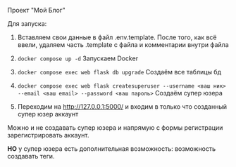Проект "Мой Блог"

Для запуска:

1. Вставляем свои данные в файл .env.template. После того, как всё ввели, удаляем часть .template с файла и комментарии внутри файла

2. `docker compose up -d` Запускаем Docker

3. `docker compose exec web flask db upgrade` Создаём все таблицы бд

4. `docker compose exec web flask createsuperuser --username <ваш ник> --email <ваш email> --password <ваш пароль>` Создаём супер юзера

5. Переходим на http://127.0.0.1:5000/ и входим в только что созданный супер юзер аккаунт

Можно и не создавать супер юзера и напрямую с формы регистрации зарегистрировать аккаунт. 

**НО** у супер юзера есть дополнительная возможность: возможность создавать теги.
